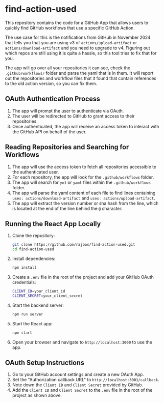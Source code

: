 # find-action-used

This repository contains the code for a GitHub App that allows users to quickly find GitHub workflows that use a specific GitHub Action. 

The use case for this is the notifications from GitHub in November 2024 that tells you that you are using v3 of `actions/upload-artifact` or `actions/download-artifact` and you need to upgrade to v4. Figuring out which repos are still using it is quite a hassle, so this tool tries to fix that for you.

The app will go over all your repositories it can see, check the `.github/workflows/` folder and parse the yaml that is in them. 
It will report out the repositories and workflow files that it found that contain references to the old action version, so you can fix them.

## OAuth Authentication Process

1. The app will prompt the user to authenticate via OAuth.
2. The user will be redirected to GitHub to grant access to their repositories.
3. Once authenticated, the app will receive an access token to interact with the GitHub API on behalf of the user.

## Reading Repositories and Searching for Workflows

1. The app will use the access token to fetch all repositories accessible to the authenticated user.
2. For each repository, the app will look for the `.github/workflows` folder.
3. The app will search for `yml` or `yaml` files within the `.github/workflows` folder.
4. The app will parse the yaml content of each file to find lines containing `uses: actions/download-artifact` and `uses: actions/upload-artifact`.
5. The app will extract the version number or sha hash from the line, which is located at the end of the line behind the `@` character.

## Running the React App Locally

1. Clone the repository:
   ```sh
   git clone https://github.com/rajbos/find-action-used.git
   cd find-action-used
   ```

2. Install dependencies:
   ```sh
   npm install
   ```

3. Create a `.env` file in the root of the project and add your GitHub OAuth credentials:
   ```sh
   CLIENT_ID=your_client_id
   CLIENT_SECRET=your_client_secret
   ```

4. Start the backend server:
   ```sh
   npm run server
   ```

5. Start the React app:
   ```sh
   npm start
   ```

6. Open your browser and navigate to `http://localhost:3000` to use the app.

## OAuth Setup Instructions

1. Go to your GitHub account settings and create a new OAuth App.
2. Set the "Authorization callback URL" to `http://localhost:3001/callback`.
3. Note down the `Client ID` and `Client Secret` provided by GitHub.
4. Add the `Client ID` and `Client Secret` to the `.env` file in the root of the project as shown above.
